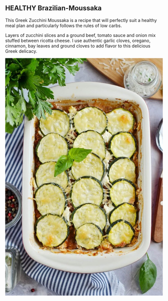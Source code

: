 ## HEALTHY Brazilian-Moussaka

This Greek Zucchini Moussaka is a recipe that will perfectly suit a healthy meal plan and particularly follows the rules of low carbs.

Layers of zucchini slices and a ground beef, tomato sauce and onion mix stuffed between ricotta cheese. I use authentic garlic cloves, oregano, cinnamon, bay leaves and ground cloves to add flavor to this delicious Greek delicacy.

![Zucchini_Moussaka](Moussaka.jpg)